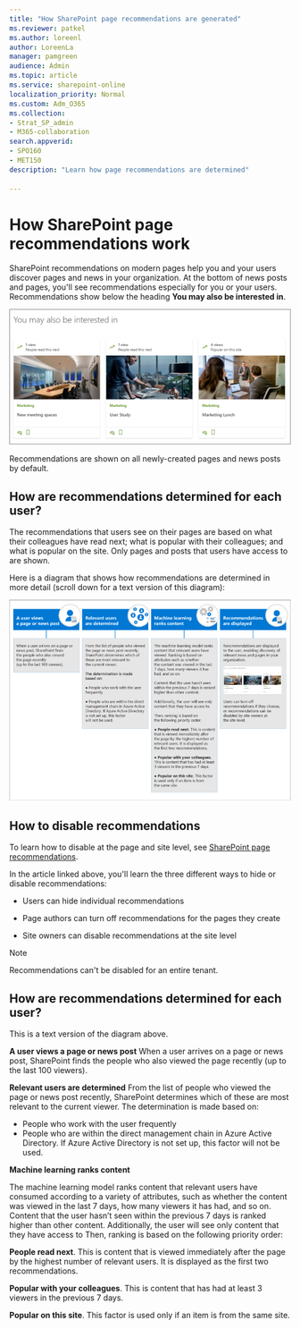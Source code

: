 ```yaml
---
title: "How SharePoint page recommendations are generated"
ms.reviewer: patkel
ms.author: loreenl
author: LoreenLa
manager: pamgreen
audience: Admin
ms.topic: article
ms.service: sharepoint-online
localization_priority: Normal
ms.custom: Adm_O365
ms.collection:  
- Strat_SP_admin
- M365-collaboration
search.appverid:
- SPO160
- MET150
description: "Learn how page recommendations are determined"

---
```

# How SharePoint page recommendations work
SharePoint recommendations on modern pages help you and your users discover pages and news in your organization. At the bottom of news posts and pages, you'll see recommendations especially for you or your users. Recommendations show below the heading **You may also be interested in**.

![Recommendations](media/PageRecommendationsDocs.png)

Recommendations are shown on all newly-created pages and news posts by default.

## How are recommendations determined for each user?
The recommendations that users see on their pages are based on what their colleagues have read next; what is popular with their colleagues; and what is popular on the site. Only pages and posts that users have access to are shown.

Here is a diagram that shows how recommendations are determined in more detail (scroll down for a text version of this diagram):

![Recommendations Diagram](media/DMC_SharePointRecommendationConceptual_largertextsize.png)


## How to disable recommendations
To learn how to disable at the page and site level, see [SharePoint page recommendations](https://support.office.com/article/sharepoint-page-recommendations-12bf4c4e-3452-4575-afd4-ef7536b027fa/).

In the article linked above, you'll learn the three different ways to hide or disable recommendations:

-   Users can hide individual recommendations  

-   Page authors can turn off recommendations for the pages they create

-   Site owners can disable recommendations at the site level


> [!NOTE]
> Recommendations can't be disabled for an entire tenant.

## How are recommendations determined for each user?

This is a text version of the diagram above.

**A user views a page or news post**
When a user arrives on a page or news post, SharePoint finds the people who also viewed the page recently (up to the last 100 viewers).

**Relevant users are determined**
From the list of people who viewed the page or news post recently, SharePoint determines which of these are most relevant to the current viewer. The determination is made based on:
-   People who work with the user frequently
-   People who are within the direct management chain in Azure Active Directory. If Azure Active Directory is not set up, this factor will not be used.

**Machine learning ranks content**

The machine learning model ranks content that relevant users have consumed according to a variety of attributes, such as whether the content was viewed in the last 7 days, how many viewers it has had, and so on. 
Content that the user hasn’t seen within the previous 7 days is ranked higher than other content. 
Additionally, the user will see only content that they have access to
Then, ranking is based on the following priority order:

**People read next**. This is content that is viewed immediately after the page by the highest number of relevant users. It is displayed as the first two recommendations.

**Popular with your colleagues**. This is content that has had at least 3 viewers in the previous 7 days.

**Popular on this site**. This factor is used only if an item is from the same site.
